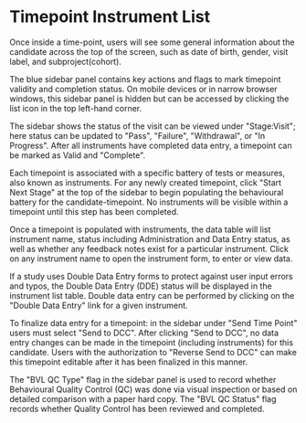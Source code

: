 # Timepoint Instrument List

Once inside a time-point, users will see some general information about the candidate across the top of the screen, such as date of birth, gender, visit label, and subproject(cohort).

The blue sidebar panel contains key actions and flags to mark timepoint validity and completion status.  On mobile devices or in narrow browser windows, this sidebar panel is hidden but can be accessed by clicking the list icon in the top left-hand corner.

The sidebar shows the status of the visit can be viewed under "Stage:Visit"; here status can be updated to "Pass", "Failure", "Withdrawal", or "In Progress". After all instruments have completed data entry, a timepoint can be marked as Valid and "Complete".

Each timepoint is associated with a specific battery of tests or measures, also known as instruments. For any newly created timepoint, click "Start Next Stage" at the top of the sidebar to begin populating the behavioural battery for the candidate-timepoint.  No instruments will be visible within a timepoint until this step has been completed.

Once a timepoint is populated with instruments, the data table will list instrument name, status including Administration and Data Entry status, as well as whether any feedback notes exist for a particular instrument. Click on any instrument name to open the instrument form, to enter or view data.

If a study uses Double Data Entry forms to protect against user input errors and typos, the Double Data Entry (DDE) status will be displayed in the instrument list table. Double data entry can be performed by clicking on the "Double Data Entry" link for a given instrument.

To finalize data entry for a timepoint: in the sidebar under "Send Time Point" users must select "Send to DCC". After clicking "Send to DCC", no data entry changes can be made in the timepoint (including instruments) for this candidate. Users with the authorization to "Reverse Send to DCC" can make this timepoint editable after it has been finalized in this manner.

The "BVL QC Type" flag in the sidebar panel is used to record whether Behavioural Quality Control (QC) was done via visual inspection or based on detailed comparison with a paper hard copy.  The "BVL QC Status" flag records whether Quality Control has been reviewed and completed.
